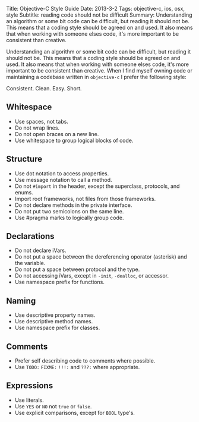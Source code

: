 Title: Objective-C Style Guide
Date: 2013-3-2
Tags: objective-c, ios, osx, style
Subtitle: reading code should not be difficult
Summary: Understanding an algorithm or some bit code can be difficult, but
         reading it should not be. This means that a coding style should be
         agreed on and used. It also means that when working with someone
         elses code, it's more important to be consistent than creative.

Understanding an algorithm or some bit code can be difficult, but reading it
should not be. This means that a coding style should be agreed on and used. It
also means that when working with someone elses code, it's more important to
be consistent than creative. When I find myself owning code or maintaining
a codebase written in `objective-c` I prefer the following style:

Consistent. Clean. Easy. Short.

Whitespace
----------

- Use spaces, not tabs.
- Do not wrap lines.
- Do not open braces on a new line.
- Use whitespace to group logical blocks of code.

Structure
----------

- Use dot notation to access properties.
- Use message notation to call a method.
- Do not `#import` in the header, except the superclass, protocols, and enums.
- Import root frameworks, not files from those frameworks.
- Do not declare methods in the private interface.
- Do not put two semicolons on the same line.
- Use #pragma marks to logically group code.

Declarations
----------

- Do not declare iVars.
- Do not put a space between the dereferencing oporator (asterisk) and the
    variable.
- Do not put a space between protocol and the type.
- Do not accessing iVars, except in `-init`, `-dealloc`, or accessor.
- Use namespace prefix for functions.

Naming
----------

- Use descriptive property names.
- Use descriptive method names.
- Use namespace prefix for classes.

Comments
----------

- Prefer self describing code to comments where possible.
- Use `TODO:` `FIXME:` `!!!:` and `???:` where appropriate.

Expressions
----------

- Use literals.
- Use `YES` or `NO` not `true` or `false`.
- Use explicit comparisons, except for `BOOL` type's.
